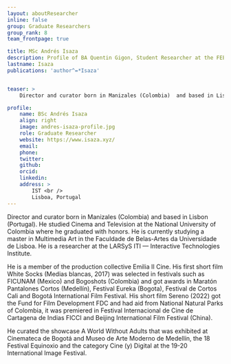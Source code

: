 ```yaml
---
layout: aboutResearcher
inline: false
group: Graduate Researchers
group_rank: 8
team_frontpage: true

title: MSc Andrés Isaza
description: Profile of BA Quentin Gigon, Student Researcher at the FEELab Group.
lastname: Isaza
publications: 'author^=*Isaza'


teaser: >
    Director and curator born in Manizales (Colombia)  and based in Lisbon (Portugal). He studied Cinema and Television at the National University of Colombia where he graduated with honors. He is currently studying a master in Multimedia Art in the Faculdade de Belas-Artes da Universidade de Lisboa. He is a researcher at the LARSyS ITI — Interactive Technologies Institute.

profile:
    name: BSc Andrés Isaza
    align: right
    image: andres-isaza-profile.jpg
    role: Graduate Researcher
    website: https://www.isaza.xyz/
    email:
    phone:
    twitter:
    github:
    orcid:
    linkedin:
    address: >
        IST <br />
        Lisboa, Portugal
---
```


Director and curator born in Manizales (Colombia)  and based in Lisbon (Portugal). He studied Cinema and Television at the National University of Colombia where he graduated with honors. He is currently studying a master in Multimedia Art in the Faculdade de Belas-Artes da Universidade de Lisboa. He is a researcher at the LARSyS ITI — Interactive Technologies Institute.

He is a member of the production collective Emilia II Cine. His first short film White Socks (Medias blancas, 2017) was selected in festivals such as FICUNAM (Mexico) and Bogoshots (Colombia) and got awards in Maratón Pantalones Cortos (Medellín), Festival Eureka (Bogota), Festival de Cortos Cali and Bogotá International Film Festival. His short film Sereno (2022) got the Fund for Film Development FDC and had aid from National Natural Parks of Colombia, it was premiered in Festival Internacional de Cine de Cartagena de Indias FICCI and Beijing International Film Festival (China).

He curated the showcase A World Without Adults that was exhibited at Cinemateca de Bogotá and Museo de Arte Moderno de Medellín, the 18 Festival Equinoxio and the category Cine (y) Digital at the 19-20 International Image Festival.
